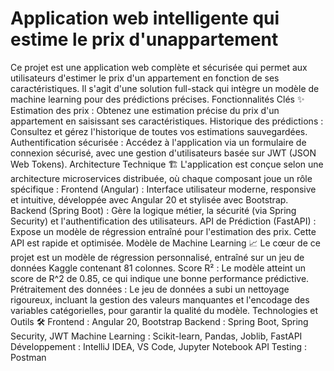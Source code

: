 # Application web intelligente qui estime le prix d'unappartement
Ce projet est une application web complète et sécurisée qui permet aux utilisateurs d'estimer le prix d'un appartement en fonction de ses caractéristiques. Il s'agit d'une solution full-stack qui intègre un modèle de machine learning pour des prédictions précises.
Fonctionnalités Clés ✨
Estimation des prix : Obtenez une estimation précise du prix d'un appartement en saisissant ses caractéristiques.
Historique des prédictions : Consultez et gérez l'historique de toutes vos estimations sauvegardées.
Authentification sécurisée : Accédez à l'application via un formulaire de connexion sécurisé, avec une gestion d'utilisateurs basée sur JWT (JSON Web Tokens).
Architecture Technique 🏗
L'application est conçue selon une architecture microservices distribuée, où chaque composant joue un rôle spécifique :
Frontend (Angular) : Interface utilisateur moderne, responsive et intuitive, développée avec Angular 20 et stylisée avec Bootstrap.
Backend (Spring Boot) : Gère la logique métier, la sécurité (via Spring Security) et l'authentification des utilisateurs.
API de Prédiction (FastAPI) : Expose un modèle de régression entraîné pour l'estimation des prix. Cette API est rapide et optimisée.
Modèle de Machine Learning 📈
Le cœur de ce projet est un modèle de régression personnalisé, entraîné sur un jeu de données Kaggle contenant 81 colonnes.
Score R² : Le modèle atteint un score de R^2 de 0.85, ce qui indique une bonne performance prédictive.
Prétraitement des données : Le jeu de données a subi un nettoyage rigoureux, incluant la gestion des valeurs manquantes et l'encodage des variables catégorielles, pour garantir la qualité du modèle.
Technologies et Outils 🛠
Frontend : Angular 20, Bootstrap
Backend : Spring Boot, Spring Security, JWT
Machine Learning : Scikit-learn, Pandas, Joblib, FastAPI
Développement : IntelliJ IDEA, VS Code, Jupyter Notebook
API Testing : Postman
